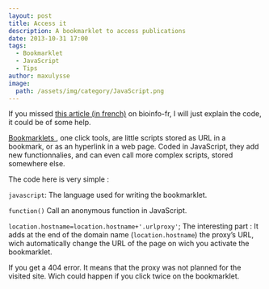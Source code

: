 ```yaml
---
layout: post
title: Access it
description: A bookmarklet to access publications
date: 2013-10-31 17:00
tags:
  - Bookmarklet
  - JavaScript
  - Tips
author: maxulysse
image:
  path: /assets/img/category/JavaScript.png
---
```


If you missed [this article (in french)](https://bioinfo-fr.net/un-bookmarklet-pour-acceder-plus-facilement-aux-publications) on bioinfo-fr, I will just explain the code, it could be of some help.

[Bookmarklets <i class="fa fa-wikipedia-w" aria-hidden="true"></i>](https://en.wikipedia.org/wiki/Bookmarklet), one click tools, are little scripts stored as URL in a bookmark, or as an hyperlink in a web page. Coded in JavaScript, they add new functionnalies, and can even call more complex scripts, stored somewhere else.

The code here is very simple :
<script src="https://gist.github.com/MaxUlysse/6218598.js"></script>

`javascript`: The language used for writing the bookmarklet.

`function()` Call an anonymous function in JavaScript.

`location.hostname=location.hostname+'.urlproxy'`; The interesting part : It adds at the end of the domain name (`location.hostname`) the proxy’s URL, wich automatically change the URL of the page on wich you activate the bookmarklet.

If you get a 404 error. It means that the proxy was not planned for the visited site. Wich could happen if you click twice on the bookmarklet.
